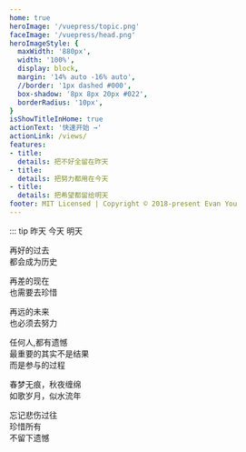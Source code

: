 ```yaml
---
home: true
heroImage: '/vuepress/topic.png'
faceImage: '/vuepress/head.png'
heroImageStyle: {
  maxWidth: '880px',
  width: '100%',
  display: block,
  margin: '14% auto -16% auto',
  //border: '1px dashed #000',
  box-shadow: '8px 8px 20px #022',
  borderRadius: '10px',
}
isShowTitleInHome: true
actionText: '快速开始 →'
actionLink: /views/
features:
- title: 
  details: 把不好全留在昨天
- title: 
  details: 把努力都用在今天
- title: 
  details: 把希望都留给明天
footer: MIT Licensed | Copyright © 2018-present Evan You
---
```



::: tip 昨天 今天 明天

再好的过去 <br/>
都会成为历史 <br/>

再差的现在 <br/>
也需要去珍惜 <br/>

再远的未来 <br/>
也必须去努力 <br/>

任何人,都有遗憾<br/>
最重要的其实不是结果 <br/>
而是参与的过程 <br/>

春梦无痕，秋夜缠绵 <br/>
如歌岁月，似水流年 <br/>

忘记悲伤过往 <br/>
珍惜所有 <br/>
不留下遗憾  

<!-- <CanvasNest color='0,23,255' zIndex='-2'></CanvasNest> -->

<script>
  
</script>

<style lang="stylus">
.home .content__default:not(.custom) {
  max-width: 100% !important;
  margin: 0  !important;
  padding: 0 !important;
}
.home .hero h1 {
    display: none;
}
.home img {
   transform: scale(0.8,0.8) !important;
   transition: all 1s!important;
}
.home img:hover {
   //transform: scale(1)!important;
   transition:all 2s !important;
}
.home .features {
    text-align: center;
}
.home .feature p {
    color: #476582 !important;
}
.home .hero .description {
    color: #476582 !important;
}
.wrap {
    display: flex;
    justify-content: center;
    align-items: center;
    width: 100%;
    height: 200px;
    min-height: 10vh;
    position: fixed;
    top: -120%;
    left: -1%;
    background: url(https://img.shields.io/github/stars/zpj80231/znote?style=social) right,url(https://img.shields.io/github/forks/zpj80231/znote?style=social) right;
    background-repeat: no-repeat, no-repeat;
    background-position-y: 20%, 20%;
    background-position-x: 86%, 98%;
}

@media screen and (max-width: 780px) and (min-width: 541px){
  .wrap {
    background: none;
  }
  .clock {
    max-width: 230px !important;
    max-height: 230px !important;
    margin-top: 33% !important;
  }
  .home img {
    max-width: 520px !important;
  }
}

@media screen and (max-width: 540px) and (min-width: 481px){
  .wrap {
    background: none;
  }
  .clock {
    max-width: 200px !important;
    max-height: 200px !important;
    margin-top: -10% !important;
  }
  .home img {
    margin: 24% auto -6% auto !important;
    max-width: 380px !important;
  }
}

@media screen and (max-width: 480px) and (min-width: 0px){
  .wrap {
    top:-107%;
    transform: scale(0.68,0.58);
    background: none;
  }
  .home img {    
    margin: 24% auto -6% auto !important;
  }
  .home .feature {
    width: 100%;
    text-align: center;
    color: rgb(71, 101, 130) !important;
    padding: 5px !important;
    margin: -12px;
    margin-left: 0px;
  }
  .clock {
    background: rgba(0, 0, 0, 0) none repeat scroll !important;
    background-image: url() !important;
  }
}
.clock {
  width: 300px !important;
  height: 300px !important;
  margin-top: 12%;
  transition: all 2s;
}
.clock:hover {
  transform: scale(0.55) !important;
  transition: all 2s;
}
/*
.wrap {
  transition: all 2s;
}
.wrap:hover {
  transform: scale(1.05) !important;
  transition: all 2s;
}
*/

</style>

